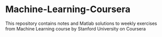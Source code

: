 # Machine-Learning-Coursera
This repository contains notes and Matlab solutions to weekly exercises from Machine Learning course by Stanford University on Coursera
